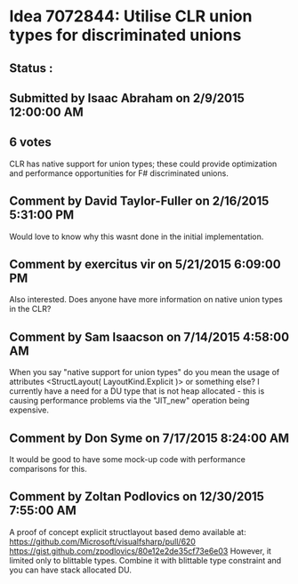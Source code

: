 # Idea 7072844: Utilise CLR union types for discriminated unions #

## Status : 

## Submitted by Isaac Abraham on 2/9/2015 12:00:00 AM

## 6 votes

CLR has native support for union types; these could provide optimization and performance opportunities for F# discriminated unions.


## Comment by David Taylor-Fuller on 2/16/2015 5:31:00 PM

Would love to know why this wasnt done in the initial implementation.

## Comment by exercitus vir on 5/21/2015 6:09:00 PM

Also interested. Does anyone have more information on native union types in the CLR?

## Comment by Sam Isaacson on 7/14/2015 4:58:00 AM

When you say "native support for union types" do you mean the usage of attributes <StructLayout( LayoutKind.Explicit )> or something else?
I currently have a need for a DU type that is not heap allocated - this is causing performance problems via the "JIT_new" operation being expensive.

## Comment by Don Syme on 7/17/2015 8:24:00 AM

It would be good to have some mock-up code with performance comparisons for this.

## Comment by Zoltan Podlovics on 12/30/2015 7:55:00 AM

A proof of concept explicit structlayout based demo available at:
https://github.com/Microsoft/visualfsharp/pull/620
https://gist.github.com/zpodlovics/80e12e2de35cf73e6e03
However, it limited only to blittable types. Combine it with blittable type constraint and you can have stack allocated DU.
